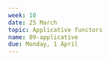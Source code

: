 ```yaml
---
week: 10
date: 25 March
topic: Applicative functors
name: 09-applicative
due: Monday, 1 April
---
```


